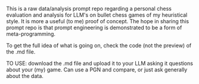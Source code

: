 This is a raw data/analysis prompt repo regarding a personal chess evaluation and analysis for LLM's on bullet chess games of my heuristical style. It is more a useful (to me) proof of concept. The hope in sharing this prompt repo is that prompt engineering is demonstrated to be a form of meta-programming.

To get the full idea of what is going on, check the code (not the preview) of the .md file.

TO USE: download the .md file and upload it to your LLM asking it questions about your (my) game. Can use a PGN and compare, or just ask generally about the data.
